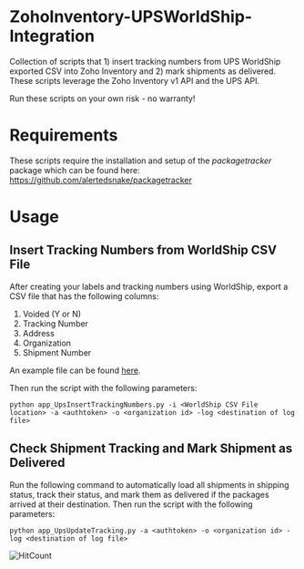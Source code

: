 # ZohoInventory-UPSWorldShip-Integration
Collection of scripts that 1) insert tracking numbers from UPS WorldShip exported CSV into Zoho Inventory and 2) mark shipments as delivered. These scripts leverage the Zoho Inventory v1 API and the UPS API.

Run these scripts on your own risk - no warranty!

# Requirements
These scripts require the installation and setup of the *packagetracker* package which can be found here: https://github.com/alertedsnake/packagetracker

# Usage
## Insert Tracking Numbers from WorldShip CSV File
After creating your labels and tracking numbers using WorldShip, export a CSV file that has the following columns:
1. Voided (Y or N)
2. Tracking Number
3. Address
4. Organization
5. Shipment Number

An example file can be found [here](https://github.com/Julian-Theis/ZohoInventory-UPSWorldShip-Integration/blob/master/files/UPS_WorldShip_Export.csv).

Then run the script with the following parameters:
```
python app_UpsInsertTrackingNumbers.py -i <WorldShip CSV File location> -a <authtoken> -o <organization id> -log <destination of log file>
```

## Check Shipment Tracking and Mark Shipment as Delivered
Run the following command to automatically load all shipments in shipping status, track their status, and mark them as delivered if the packages arrived at their destination.
Then run the script with the following parameters:
```
python app_UpsUpdateTracking.py -a <authtoken> -o <organization id> -log <destination of log file>
```

![HitCount](http://hits.dwyl.io/Julian-Theis/ZohoInventory-UPSWorldShip-Integration.svg)
